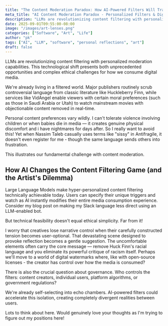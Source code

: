 ```yaml
---
title: "The Content Moderation Paradox: How AI-Powered Filters Will Transform Digital Media Consumption"
meta_title: "AI Content Moderation Paradox - Personalized Filters & Digital Media Ethics"
description: "LLMs are revolutionizing content filtering with personalized moderation capabilities. This technological shift presents both unprecedented opportunities and complex ethical challenges for how we consume digital media."
date: 2025-09-01T09:55:00-08:00
image: "/images/art-lenses.png"
categories: ["Software", "Art", "Life"]
author: "pk"
tags: ["AI", "LLM", "software", "personal reflections", "art"]
draft: false
---
```



LLMs are revolutionizing content filtering with personalized moderation capabilities. This technological shift presents both unprecedented opportunities and complex ethical challenges for how we consume digital media.

We're already living in a filtered world. Major publishers routinely scrub controversial language from classic literature like Huckleberry Finn, while services like VidAngel enable viewers with certain moral preferences (such as those in Saudi Arabia or Utah) to watch mainstream movies with objectionable content removed in real-time.

Personal content preferences vary wildly. I can't tolerate violence involving children or when babies die in media — it creates genuine physical discomfort and i have nightmares for days after. So I really want to avoid this!
Yet when Nassim Taleb casually uses terms like "sissy" in Antifragile, it doesn't even register for me - though the same language sends others into frustration.

This illustrates our fundamental challenge with content moderation.

## How AI Changes the Content Filtering Game (and the Artist's Dilemma)

Large Language Models make hyper-personalized content filtering technically achievable today. Users can specify their unique triggers and watch as AI instantly modifies their entire media consumption experience. Consider my blog post on making my Slack language less direct using an LLM-enabled bot.

But technical feasibility doesn't equal ethical simplicity. Far from it! 

I worry that creatives lose narrative control when their carefully constructed tension becomes user-optional. That devastating scene designed to provoke reflection becomes a gentle suggestion. The uncomfortable elements often carry the core message — remove Huck Finn's racial language and you eliminate its powerful critique of racism itself. Perhaps we'll move to a world of digital watermarks where, like with open-source licenses - the creator has control over how the media is consumed?

There is also the crucial question about governance. Who controls the filters: content creators, individual users, platform algorithms, or government regulations?

We're already self-selecting into echo chambers. AI-powered filters could accelerate this isolation, creating completely divergent realities between users.

Lots to think about here. Would genuinely love your thoughts as I'm trying to figure out my positions here!